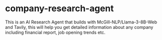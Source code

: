# company-research-agent
This is an AI Research Agent that builds with McGill-NLP/Llama-3-8B-Web and Tavily, this will help you get detailed information about any company including financial report, job opening trends etc. 
